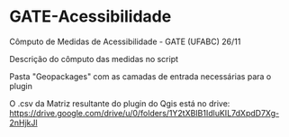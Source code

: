 # GATE-Acessibilidade
Cômputo de Medidas de Acessibilidade - GATE (UFABC) 26/11

Descrição do cômputo das medidas no script

Pasta "Geopackages" com as camadas de entrada necessárias para o plugin

O .csv da Matriz resultante do plugin do Qgis está no drive: https://drive.google.com/drive/u/0/folders/1Y2tXBIB1IdluKIL7dXpdD7Xg-2nHjkJl

